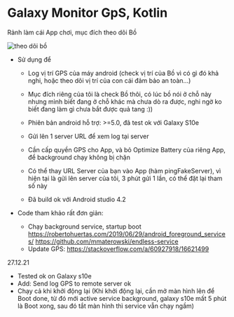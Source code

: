 # Galaxy Monitor GpS, Kotlin
Rảnh làm cái App chơi, mục đích theo dõi Bồ

![theo dõi bồ](https://cdn-glx-6.galaxycloud.vn/tool/media/static.lib?sid=100&db68=1&type=mg&id=xr664382&media=image)

- Sử dụng để
  + Log vị trí GPS của máy android (check vị trí của Bồ vì có gì đó khả nghi, hoặc theo dõi vị trí của con cái đảm bảo an toàn...)
  + Mục đích riêng của tôi là check Bồ thôi, có lúc bồ nói ở chỗ này nhưng mình biết đang ở chỗ khác mà chưa dò ra được, nghi ngờ ko biết đang làm gì chưa bắt được quả tang :))

  + Phiên bản android hỗ trợ: >=5.0, đã test ok với Galaxy S10e
  + Gửi lên 1 server URL để xem log tại server
  + Cần cấp quyền GPS cho App, và bỏ Optimize Battery của riêng App, để background chạy không bị chặn
  + Có thể thay URL Server của bạn vào App (hàm pingFakeServer), vì hiện tại là gửi lên server của tôi, 3 phút gửi 1 lần, có thể đặt lại tham số này
  + Đã build ok với Android studio 4.2
  
- Code tham khảo rất đơn giản:
  + Chạy background service, startup boot
https://robertohuertas.com/2019/06/29/android_foreground_services/
https://github.com/mmaterowski/endless-service
  + Update GPS:
https://stackoverflow.com/a/60927918/16621499

27.12.21
- Tested ok on Galaxy s10e
- Add: Send log GPS to remote server ok
- Chạy cả khi khởi động lại 
(Khi khởi động lại, cần mở màn hình lên để Boot done, từ đó mới active service background, galaxy s10e mất 5 phút là Boot xong, sau đó tắt màn hình thì service vẫn chạy ngầm)

